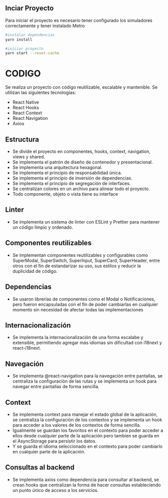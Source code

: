 ## Inciar Proyecto
Para iniciar el proyecto es necesario tener configurado los simuladores correctamente y tener instalado Metro

```bash
#instalar dependencias
yarn install

#iniciar proyecto
yarn start --reset-cache
```

# CODIGO
Se realiza un proyecto con código reutilizable, escalable y mantenible. Se utilizan las siguientes tecnologías:
- React Native
- React Hooks
- React Context
- React Navigation
- Axios

## Estructura
- Se divide el proyecto en componentes, hooks, context, navigation, views y shared.
- Se implementa el patrón de diseño de contenedor y presentacional.
- Se implementa una arquitectura hexagonal.
- Se implementa el principio de responsabilidad única.
- Se implementa el principio de inversión de dependencias.
- Se implementa el principio de segregación de interfaces.
- Se centralizan colores en un archivo para alinear todo el proyecto.
- Todo componente, objeto o vista tiene su interface

## Linter
- Se implementa un sistema de linter con ESLint y Prettier para mantener un código limpio y ordenado.

## Componentes reutilizables
- Se implementan componentes reutilizables y configurables como SuperModal, SuperSwitch, SuperInput, SuperCard, 
SuperHeader, entre otros con el fin de estandarizar su uso, sus estilos y reducir la duplicidad de código.

## Dependencias
- Se usaron librerías de componentes como el Modal o Notificaciones, pero fueron encapsuladas con el fin de poder cambiarlas
  en cualquier momento sin necesidad de afectar todas las implementaciones

## Internacionalización
- Se implementa la internacionalización de una forma escalabe y extensible, permitiendo agregar más idiomas sin
  dificultad con i18next y react-i18next.

## Navegación
- Se implementa @react-navigation para la navegación entre pantallas, se centraliza la configuración de las rutas y se
  implementa un hook para navegar entre pantallas de forma sencilla.

## Context
- Se implementa context para manejar el estado global de la aplicación, se centraliza la configuración de los contextos y se
  implementa un hook para acceder a los valores de los contextos de forma sencilla.
- Igualmente se guardan los favoritos en el contexto para poder acceder a ellos desde cualquier parte de la aplicación
pero tambien se guarda en el AsyncStorage para persistir los datos.
- Y se guarda el idioma seleccionado en el contexto para poder cambiarlo en cualquier parte de la aplicación.

## Consultas al backend
- Se implementa axios como dependencia para consultar al backend, se crean hooks que centralizan la forma de hacer consultas
estableciendo un punto único de acceso a los servicios.
